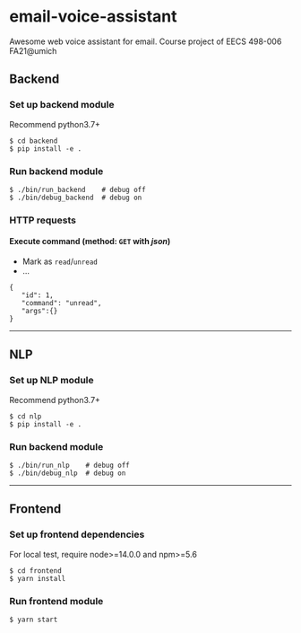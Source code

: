 # email-voice-assistant
Awesome web voice assistant for email. Course project of EECS 498-006 FA21@umich

## Backend
### Set up backend module
Recommend python3.7+
```
$ cd backend
$ pip install -e .
```
### Run backend module
```
$ ./bin/run_backend    # debug off
$ ./bin/debug_backend  # debug on
```
### HTTP requests
#### Execute command (method: `GET` with _json_)
- Mark as `read`/`unread`
- ...

```
{
   "id": 1,
   "command": "unread",
   "args":{}
}

```
---

## NLP
### Set up NLP module
Recommend python3.7+
```
$ cd nlp
$ pip install -e .
```
### Run backend module
```
$ ./bin/run_nlp    # debug off
$ ./bin/debug_nlp  # debug on
```
---

## Frontend
### Set up frontend dependencies
For local test, require node>=14.0.0 and npm>=5.6
```
$ cd frontend
$ yarn install
```
### Run frontend module
```
$ yarn start
```